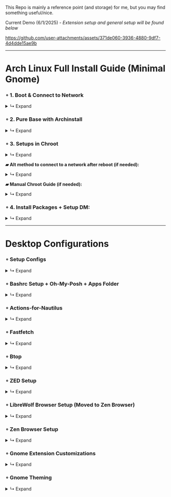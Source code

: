 This Repo is mainly a reference point (and storage) for me, but you may find something useful/nice.

Current Demo (6/1/2025) - *Extension setup and general setup will be found below*

https://github.com/user-attachments/assets/371de060-3936-4880-9df7-4d4dde15ae9b

---

# Arch Linux Full Install Guide (Minimal Gnome)


### ∘ 1. Boot & Connect to Network
<details>
<summary>↳ Expand</summary>

- Enter: `iwctl`

  ⎯ `device list`

- Power on devices if not on:

  ⎯ `device DEVICE set-property powered on`

  ⎯ `adapter ADAPTER set-property powered on`

- If the device is still not powered on:

  ⎯ `rfkill unblock DEVICE`

- Get Networks and Connect:

  ⎯ `station NAME scan` (this will not output anything)

  ⎯ `station NAME get-networks`

  ⎯ `station NAME connect MyWiFiHere-2G`

  ⎯ Enter password & type: `exit`

- Test: `ping -c 4 google.com`

</details>

### ∘ 2. Pure Base with Archinstall
<details>
<summary>↳ Expand</summary>

- Enter: `archinstall`

  ⎯ Configure options. Main:

  ⎯ Disk Config (`Best Effort > Ext4 > Separate /home`),

  ⎯ Bootloader (`Systemd`),

  ⎯ Profile (`Xorg + Drivers`),

  ⎯ Audio (`Pipewire`),

  ⎯ Network Config (`Copy to Install` or `Network Manager`),

  ⎯ After installation is done, select `Yes` and CHROOT in.

</details>

### ∘ 3. Setups in Chroot
<details>
<summary>↳ Expand</summary>

- Enter: `pacman -S nano git`

- Configure/Setup Systemd (Archinstall may not fully do so) + Pre Plymouth Setup:

  ⎯ Check entries: `bootctl status`

  ⎯ `ls /boot/` (Check files)

  ⎯ `nano /boot/loader/loader.conf` (Update loader config)

    ```bash
    default  arch.conf
    timeout  30
    console-mode keep
    #editor  no
    ```

  ⎯ `ls /boot/loader/entries/` (Check files)

- Change Archinstall default entry name structure:

  ⎯ `mv /boot/loader/entries/*_linux.conf /boot/loader/entries/arch.conf`

  ⎯ `mv /boot/loader/entries/*_linux-fallback.conf /boot/loader/entries/arch-fallback.conf`

- Update `arch.conf` and `arch-fallback.conf`:

  ⎯ `nano /boot/loader/entries/arch.conf`

  ⎯ `nano /boot/loader/entries/arch-fallback.conf`

    ```plaintext
    -- arch.conf --
    title   Arch Linux
    linux   /vmlinuz-linux
    initrd  /initramfs-linux.img
    options root=UUID=xx-xx-xx-xx-xx zswap.enabled=0 rw rootfstype=ext4 quiet splash loglevel=3 systemd.show_status=auto rd.udev.log_level=3

    -- arch-fallback.conf --
    title   Arch Fallback
    linux   /vmlinuz-linux
    initrd  /initramfs-linux.img
    options root=UUID=xx-xx-xx-xx-xx zswap.enabled=0 rw rootfstype=ext4
    ```

  ⎯ **Options are for "silent boot"** ([Arch Wiki - Silent Boot](https://wiki.archlinux.org/title/Silent_boot))

- Modify `mkinitcpio.conf` (silent boot + plymouth opts):

  ⎯ `nano /etc/mkinitcpio.conf`

  ⎯ Replace `udev` with `systemd`, remove `fsck` & add `plymouth` in HOOKS:

    ```plaintext
    HOOKS=(base systemd autodetect microcode modconf kms keyboard keymap plymouth block filesystems)
    ```

- Install Plymouth & Theme ([Plymouth Theme](https://github.com/catppuccin/plymouth)):

  ⎯ `sudo pacman -S plymouth`

  ⎯ `cd /tmp`

  ⎯ `git clone https://github.com/K-Ivy/Arch-Linux-Gnome-DOTS.git`

  ⎯ `cp -r plymouth/catppuccin-frappe-twd /usr/share/plymouth/themes/catppuccin-frappe-twd`

  ⎯ `sudo plymouth-set-default-theme -R catppuccin-frappe-twd`

- Create the boot entry to finish:

  ⎯ **Note**: Replace `--part` with the partition containing the EFI (/boot marked)

  ⎯ `lsblk`

  ⎯ `efibootmgr --create --disk /dev/sda --part 1 --label "Arch Linux" --loader /EFI/systemd/systemd-bootx64.efi`

  **This video shows for GRUB:** [YouTube Video](https://www.youtube.com/watch?v=mWl4P6DOt9M)

- `sudo mkinitcpio -P`

- Check Entry: `bootctl status`

- Enable update service: `sudo systemctl enable systemd-boot-update.service`

- Reboot: `reboot`

</details>

**▰ Alt method to connect to a network after reboot (if needed):**
<details>
<summary>↳ Expand</summary>

- `nmcli device`

  ⎯ `nmcli device wifi`

- `nmcli dev wifi connect MyWiFiHere-2G password PASSWORD-HERE`

</details>

**▰ Manual Chroot Guide (if needed):**
<details>
<summary>↳ Expand</summary>

- Boot back into the live environment using the USB.

  ⎯ Once loaded, check partitions: `lsblk`

  ⎯ Mount Root (Main Filesystem): `mount /dev/sdaX /mnt`

  ⎯ Mount EFI (/boot Partition): `mount /dev/sdaX /mnt/boot`

  ⎯ Mount Home (if separated): `mount /dev/sdaX /mnt/home`

  ⎯ Chroot: `arch-chroot /mnt`

- Make sure to connect to a network using the methods.

- When done:

  ⎯ `exit`

  ⎯ `umount -R /mnt`

  ⎯ `reboot` (unplug USB when the screen blanks)

</details>

### ∘ 4. Install Packages + Setup DM:
<details>
<summary>↳ Expand</summary>

- **Add Chaotic-AUR**:

  ⎯ `sudo pacman-key --recv-key 3056513887B78AEB --keyserver keyserver.ubuntu.com`

  ⎯ `sudo pacman-key --lsign-key 3056513887B78AEB`

  ⎯ `sudo pacman -U 'https://cdn-mirror.chaotic.cx/chaotic-aur/chaotic-keyring.pkg.tar.zst'`

  ⎯ `sudo pacman -U 'https://cdn-mirror.chaotic.cx/chaotic-aur/chaotic-mirrorlist.pkg.tar.zst'`

  ⎯ `sudo nano /etc/pacman.conf` (Add the below to the bottom)

    ```plaintext
    -- pacman.conf --
    [chaotic-aur]
    Include = /etc/pacman.d/chaotic-mirrorlist
    ```

  ⎯ `sudo pacman -Syu yay`

- **Gnome + DM** ⎯ `sudo pacman -S gnome-shell gnome-control-center gnome-tweaks gnome-keyring polkit-gnome gnome-themes-extra gnome-disk-utility loupe sddm`

- **Functions** ⎯ `sudo pacman -S wget jq wmctrl wpa_supplicant smartmontools gstreamer gst-plugins-good gst-plugin-pipewire wireless_tools gtk-engine-murrine sassc xclip vte3 libhandy zenity libbacktrace streamlink ntfs-3g mtools exfatprogs dosfstools nautilus-image-converter nautilus-code-git oh-my-posh cpufetch fastfetch ffmpegthumbnailer feh`

- **Apps** ⎯ `sudo pacman -S kitty extension-manager zed deskflow mpv librewolf gcolor3 pamac localsend btop twitch-tui gimp firewalld`

- **+ Via Yay** ⎯ `yay -S yt-x gpufetch-nocuda-git actions-for-nautilus ddcutil-service`

- **Fonts** ⎯ `sudo pacman -S ttf-dejavu ttf-liberation noto-fonts noto-fonts-emoji ttf-roboto ttf-droid ttf-0xproto-nerd ttf-sourcecodepro-nerd`

- **SDDM SETUP:**

  ⎯ Theme: `https://github.com/Keyitdev/sddm-astronaut-theme`

  ⎯ Install: `sudo pacman -S sddm-astronaut-theme` (chaotic-aur)

  ⎯ Conf: `sudo nano /etc/sddm.conf`

    ```plaintext
    -- sddm.conf --
    [Theme]
    Current=sddm-astronaut-theme
    ```

  ⎯ Set theme: `sudo nano /usr/share/sddm/themes/sddm-astronaut-theme/metadata.desktop`

    ```plaintext
    -- metadata.desktop --
    ConfigFile=Themes/pixel_sakura.conf
    ```

  ⎯ Enable: `systemctl enable sddm`
  ⎯ Enable: `sudo systemctl enable --now firewalld`

- **Reboot. All setup!**

</details>

---

# Desktop Configurations
### ∘ Setup Configs
<details>
<summary>↳ Expand</summary>

- Open Nautilus, press `Ctrl + H` to show hidden files or toggle via settings.

  ⎯ Go to `/home/USER/Templates` and bookmark it.

  > Anything in this path gets added to the "New Document" content menu for fast file creation.

  ⎯ Go to `/home/USER/.config` and bookmark it.

- Copy contents of `home/Templates/` from GIT REPO to `~/USER/Templates`

- Copy contents of `.configs/` from GIT REPO to `~/USER/.config/`

</details>

### ∘ Bashrc Setup + Oh-My-Posh + Apps Folder
<details>
<summary>↳ Expand</summary>

- Get `.bashrc` from `home/` in the repo and update contents of the one in `/home/USER/` or replace:

  ⎯ **Ensure to update paths**:

    ```bash
    eval "$(oh-my-posh init bash --config /home/k/.config/ohmyposh/config.json)"
    export PATH="$PATH:/home/k/Documents/Apps"
    ...
    ```

- **Create Apps Directory**:

  ⎯ `/home/USER/Documents/Apps`

  ⎯ Copy contents from repo's `home/Documents/Apps/` into the created path or replace.

- **Reload Shell**:

  ⎯ `source ~/.bashrc`

</details>

### ∘ Actions-for-Nautilus
<details>
<summary>↳ Expand</summary>

- Create directory: `/home/USER/.local/share/actions-for-nautilus` (or run the app).

- Copy contents from repo's `home/.local/share/actions-for-nautilus` to the created path or replace.

- Restart Nautilus:

  ⎯ `nautilus -q` in terminal.

</details>

### ∘ Fastfetch
<details>
<summary>↳ Expand</summary>

- **Edit GPU Section**:

  ⎯ Open "config.jsonc" in .config folder and edit "gpu" section. Choose which to use and if
    text entry, edit it to be correct

</details>

### ∘ Btop
<details>
<summary>↳ Expand</summary>

- **Update Desktop File** if needed.

  ⎯ `sudo nano /usr/share/applications/btop.desktop`

    ```plaintext
    [Desktop Entry]
    Type=Application
    Version=1.0
    Name=Btop++
    Comment=Resource Monitor
    Icon=btop
    Exec=kitty -e btop
    Terminal=false
    Categories=System;Monitor;ConsoleOnly;
    Keywords=system;process;task
    ```

  ⎯ `update-desktop-database ~/.local/share/applications`

- **Usage**:

  ⎯ Press `1` for CPU USAGE, `2` for MEMORY USAGE, and `3` for NET USAGE.

</details>

### ∘ ZED Setup
<details>
<summary>↳ Expand</summary>

- **Theme**:

  ⎯ Combined and tweaked the below themes to match Graphite colors and apply small changes:

    - [Nord Theme](https://zed-themes.com/themes/nord?name=Nord)

    - [Everforest Dark Hard](https://zed-themes.com/themes/0TAk81yQG0MKIicN_jMRH?name=Everforest%20Dark%20Hard)

  ⎯ Select `Nordforest One` as the theme if it isn't already set.

![image](https://github.com/user-attachments/assets/761fb3a1-3e32-48a2-8566-6ea60415f366)

</details>

### ∘ LibreWolf Browser Setup (Moved to Zen Browser)
<details>
<summary>↳ Expand</summary>

- **Firefox Theme Link**: https://addons.mozilla.org/en-US/firefox/addon/graphite-nord/

- **Vertical Tabs:** (about:config)

  ⎯ `sidebar.revamp` = true

  ⎯ `sidebar.expandOnHover` = true

  ⎯ Open 'Sidebar settings' panel & check "Expand sidebar on hover

  ⎯ `browser.tabs.hoverPreview.enabled` = false (to remove hover card as it is glitchy)

  ⎯ `sidebar.animation.expand-on-hover.duration-ms` = 100

- **CSS Setup:**

  ⎯ Copy `chrome` folder from repo's `home/.librewolf/` to `/home/USER/.librewolf/PROFILE/`

  ⎯ Restart browser.

- **CSS Stuff:**

  ⎯ **Credits** that i remember:
     - https://github.com/rafamadriz/Firefox-Elegant-NordTheme
     - https://github.com/MrOtherGuy/firefox-csshacks
     - https://github.com/datguypiko/Firefox-Mod-Blur

  ⎯ MacOS Style Windows Controls + Hamburger also turned into orb:

[Screencast From 2025-05-13 14-06-25.webm](https://github.com/user-attachments/assets/b8eb15c3-e4b6-4616-9f1c-f8d91458089c)

  ⎯ Compact Grid-Style Extensions Menu:

[Screencast From 2025-05-13 14-08-03.webm](https://github.com/user-attachments/assets/7cbe6c08-3d8e-4faa-b051-db15fa34be6e)

  ⎯ Full Width Url Box Breakout:

[Screencast From 2025-05-13 14-14-31.webm](https://github.com/user-attachments/assets/b14a5cb3-d250-4ec3-a455-6e98769b80b9)

  ⎯ Toolbar does not lose opacity when window is inactive & you hover over

  ⎯ Brought down toolbar menus (not all) so they do not overlap the toolbar

  ⎯ Removed "Customize Sidebar" button + bring up tools

  ⎯ Autohide Toolbar + Button Hover Effects

  ⎯ Tabs brought up to match toolbar button height

- **Quick Preview:**

[Screencast From 2025-05-13 14-46-26.webm](https://github.com/user-attachments/assets/202d86b0-fa94-4d96-9892-c282c9b3142b)

- **Other Settings Setup**:

  ⎯ Preferences > Enable: `Allow userChrome.css customization`.

  ⎯ If `Enabled ResistFingerprinting` = `True`, adjust window size (about:config):

    - `privacy.window.maxInnerWidth` = `800`.

    - `privacy.window.maxInnerHeight` = `600`.

  ⎯ **Cookie Clear Exceptions**:

    - https://github.com

    - https://discord.com

    - https://mail.google.com

    - https://www.deviantart.com

    - https://twitch.tv

    - https://addons.mozilla.org

    - https://accounts.google.com

  ⎯ Extensions:

    - `Dark Reader`, `Stylus/Stylebot`, `Tab Session Manager`, `uBlock Origin`, `Auto Tab Discard`.

</details>

### ∘ Zen Browser Setup
<details>
<summary>↳ Expand</summary>

- **Firefox Theme Link**: https://addons.mozilla.org/en-US/firefox/addon/graphite-nord/

- **CSS Setup:**

  ⎯ Copy `chrome` folder from repo's `home/.zen/` to `/home/USER/.zen/PROFILE/`

  ⎯ Restart browser.

- **Settings Setup**:

  ⎯ About:config:

    - `network.prefetch-next` = `false`.

    - `browser.sessionstore.interval` = `1500000`

  ⎯ **Cookie Clear Exceptions**:

    - https://github.com

    - https://discord.com

    - https://mail.google.com

    - https://www.deviantart.com

    - https://twitch.tv

    - https://addons.mozilla.org

    - https://accounts.google.com

  ⎯ Extensions:

    - `Stylebot`, `Tab Session Manager`, `uBlock Origin`.

  ⎯ Zen Mods:

    - Sidebar Expand on Hover

  ⎯ Stylebot Theme will be in repo's `stylus-and-stylebot-themes/`

    - Previews of Completed/WIP Tweaks:

    - Discord - Tweaked https://github.com/Roboron3042/Cyberpunk-Neon & https://userstyles.world/api/style/4877.user.css

  [Screencast From 2025-06-02 01-23-56.webm](https://github.com/user-attachments/assets/b415c086-6777-49cc-be5c-bd20ca8be602)

</details>

### ∘ Gnome Extension Customizations
<details>
<summary>↳ Expand</summary>

- **Open Extension Manager and install:**

    - `DDTerm`, `User Themes`, `Display Adjustment`, `Rounded Window Corners Reborn`, `Custom Command Menu`, `V-Shell`, `App Icons Taskbar`, `App Menu is back`, `Burn my Windows`, `Screenshort-cut`, `Rocketbar`, `Space Bar`, `Transparent Window Moving`, `Truly Maximized Windows`, `Blur My Shell`.

    - **Of Note/Alts**: `Customized Workspaces`, `Fullscreen to New Workspace`, `Clipboard History`, `Dash to Panel`, `Date Menu Formatter`, `Forge`, `Mouse Tail`, `PaperWM`, `Start Overlay in Application View`, `Task Up UltraLite`

- **App Icons Taskbar**: Dash on panel + other adjustments

  ⎯ As it has opt to export settings, find in repo's `exported-extension-settings`.

- **DDTerm**: On-demand Terminal

  ⎯ **Window:**

    - Window Size: `100%`

    - Resizable: `False`

    - On All Workplaces: `False`

    - Show Tab Bar: `Never`

  ⎯ **Terminal:**

    - Font: `SauceCodePro Nerd Font Medium - 13`

    - Cursor Shape: `I-Beam`

    - Background: `#292E38`

    - Foreground: `#D8E5E5`

    - Background Opacity: `54%`

    - Show Scrollbar: `False`.

- **Custom Command Menu**: To put name on toolbar and have easy access to commands

    - Exported commands in repo's `home/commands.ini`.

    - Configuration > Custom Menu Title: Type `Icon` > `pan-down-symbolic`.

- **Rocketbar**: Right click in overview opens applications view

  ⎯ **General:**

    - Taskbar Enabled: `False`

    - Notification Counter: `False`


  ⎯ **Behavior:**

    - Everything off except Overview option

- **Rounded Window Corners Reborn**: Consistent Borders on everything

  ⎯ **Main:**

    - Skip LibAdwaita: `True`.

    - Skip LibHandy: `True`.

    - Border Width: `-2`.

    - Border Color: `#83B9B8`.

    - Corner Radius: `11`.

    - Smoothing: `0`.

  ⎯ **Window Shadow for Focused State:**

    - Horizontal Offset: `0`.

    - Vertical Offset: `5`.

    - Blur Radius: `12`.

    - Spread Radius: `2.0`.

    - Opacity: `62`.

  ⎯ **Window Shadow for Unfocused State:**

    - Set all options to `0`.

  ⎯ **Additional:**

    - Add rounded corners to Kitty Term on Wayland: `True` if needed.

    - Custom > Add > Window Class: `mpvk` > Bottom & Right Padding: `2` (to fix it's border)

- **Space Bar**: Workspaces buttons on panel

  ⎯ **Behavior:**

    - Indicator Style: `Workspace Bar` -> `Use Custom Label` & Unnamed Label: `Space ((Number))`

    - Position: `Left`.

    - Switch: `Over Indicator`.

    - Always Show Numbers: `False`.

    - Show Empty Workspaces: `True`.

    - Toggle Overview: `False`.

  ⎯ **Appearance:**

    - Padding & Margin: `0`.

    - Border Radius + Width & Vertical Padding: `0`.

    - Horizontal Padding: `13`.

    - Background & Border Colors: `#000000`.

    - Font Size: `10`.

    - Font Weight: `Semi-Bold`.

    - Active Text Color: `#9DBDB8`.

    - Inactive Text Color: `#7F9EA0`.

    - Empty Text Color: `#7F9EA0`.

- **Transparent Window Moving**: Visual

  ⎯ Opacity: `230`.

- **Blur My Shell**: Transparency for certain applications. Keep usage on short-term apps for performace

  ⎯ **Note**: Enable `Rounded Corners Reloaded` first and then this extension.

  ⎯ Remove default pipeline effects.

  ⎯ Disable blurs for `Panel`, `Overview`, and `Dash`.

  ⎯ **Applications:**

    - Sigma: `4`.

    - Brightness: `1.00`.

    - Opacity: `226`.

    - Opaque Focused Window: `False`.

    - Overview Blur: `False`.

    - Whitelist Applications: `Nautilus`.

- **Burn my Windows**: Window close and appear animation

  ⎯ Settings are within repo's `.config/`

- **V-Shell (Vertical Workspaces)**: Customize Gnome behavior and overview

  ⎯ **Modules**:

     - Disable `Layout`, `Swipe Tracker`, `Dash`, `Workspace Switcher Popup`.

  ⎯ **Layout**:

     - \Dash > Position: `Bottom`.

     - \Dash > Center Dash to Workspace: `True`.

     - \Dash > Icon Position: `Start`.

     - Workspace Thumbnails > Pos/Orientation: `Top | Horizontal`.

     - Workspace Thumbnails > Window Scale: `12`.

     - Workspace Thumbnails > App Scale: `14`.

     - Workspace Preview > Scale: `62`.

     - Workspace Preview > Spacing: `500`.

     - App Grid > Center Grid: `True`.

     - Search View > Center: `True`.

     - Search View > Always Show: `False`.

     - Search View > Results Width: `90`.

     - \Workspace Switch Popup > Horizontal Pos: `50`.

     - \Workspace Switch Popup > Vertical Pos: `5`.

     - Notifications/OSD > Banner: `Top Center`.

     - Notifications/OSD > Popup: `Top Center`.

     - Adjust `Secondary Monitor` settings if needed.

  ⎯ **Appearance:**

     - \Dash > Icon Size: `64`.

     - \Dash > Style: `Default`.

     - \Dash > Opacity: `60`.

     - \Dash > Radius: `30`.

     - \Dash > App Indicator: `Dot`.

     - Workspace Thumbnails > Labels: `Disabled`.

     - Workspace Thumbnails > Wallpaper in Thumbnail: `True`.

     - Window Preview > Icon Size: `Disable`.

     - Window Preview > Position / Visibility: `Below Window`.

     - Workspace Preview > Corner Radius: `42`.

     - Search > Icon Size: `96`.

     - Search > Results Rows: `3`.

     - Search > Highlighting: `Underline`.

     - Panel > Style: `Same As Desktop`.

     - Overview Background > Show Wallpaper: `Enable - Fast Blur Transition`.

     - Overview Background > Brightness (for all): `47`.

     - Overview Background > Blur (for both): `30`.

  ⎯ **Behavior**:

     - Overview > Escape Key Behavior: `Default`.

     - Overview > Click Empty Space to Close: `False`.

     - Overlay Key > Double-Press Action: `Disable`.

     - App Menu > All options: `On`, except `Create Window Thumbnail`.

     - Workspace Thumbnails > Close Button: `Single Click`.

     - Workspace Preview > Sort & Initial: `Default`.

     - Workspace Preview > Height Compensation: `15`.

     - Window Preview > All actions: `Activate Windows`.

     - Always Activate: `False`.

     - Animations > Speed: `108`.

     - Animations > App Grid: `Disable`.

     - Animations > Search View: `Disable`.

     - Animations > Workspace Preview: `Active Workspace Only`.

     - Workspace Switcher > Wraparound: `True`.

     - Workspace Switcher > Animation: `Static Background`.

     - Workspace Switcher > Popup Mode: `Current Monitor`.

     - Notifications > Attention Handler & Favorites: `Disable`.

  ⎯ **App Grid**:

     - Main App Grid > Icon Size: `96`.

     - Main App Grid > Columns & Rows: `3`.

     - Main App Grid > Allow Incomplete Pages: `True`.

     - App Folders > Icon Size: `96`.

     - App Folders > Columns & Rows: `3`.

     - App Folders > Center Open Folders: `True`.

</details>

### ∘ Gnome Theming
<details>
<summary>↳ Expand</summary>

- **Graphite GTK Theme**: Windows and Overall

  ⎯ Download ZIP: https://github.com/vinceliuice/Graphite-gtk-theme

  ⎯ Open terminal and CD into the extracted folder.

    - Now enter: `./install.sh --tweaks normal colorful nord -t teal -c dark -l`.

- **Gruvbox Plus Dark Icons**:

  ⎯ Download ZIP: https://github.com/SylEleuth/gruvbox-plus-icon-pack

  ⎯ Create an `icons` folder at: `/home/USER/.local/share/icons` & bookmark it.

    - Copy `Gruvbox-Plus-Dark` and Light variant into the folder.

  ⎯ Open Terminal & CD into extracted folder: `~/gruvbox-plus-icon-pack-master/scripts`.

    - `chmod +x folders-color-chooser`.

    - `./folders-color-chooser -c blue`.

- **Capitaine Cursor**:

  ⎯ Download ZIP: https://github.com/sainnhe/capitaine-cursors

  ⎯ Extract and copy "Gruvbox", "Nord", "Palenight" standard variants into `~/.local/share/icons`

    - **Additional Cursors**: [Catppuccin Cursors](https://github.com/catppuccin/cursors).

- **Apply**:

  ⎯ Open *Gnome Tweaks* and select.




- **Open** *`/home/USER/.themes/Graphite-teal-Dark-nord/gnome-shell/gnome-shell.css`* **to change some things:**

  ⎯ The updated gnome-shell css can be found in repo's `home/.themes/Graphite-teal-Dark-nord/gnome-shell/gnome-shell.css`.

    - **0. Add to the top:**

  ```css
   /* Top Bar push */
   #panel {
     margin-top: 3px;
   }

   /* Top Bar content push */
   #panel .panel-button {
     margin-right: 6px !important;
     margin-left: 5px !important;
   }

   /* Defaults */
   #panel Gjs_ui_panelMenu_PanelMenuButton.panel-button,
   #panel Gjs_ui_panelMenu_PanelMenuButton.panel-button:hover {
     color: #9dbdb8;
     border-radius: 13px !important;
   }

   /* Custom Command Menu extension */
   #panel Gjs_custom-command-list_storageb_github_com_extension_CommandMenu.panel-button,
   #panel Gjs_custom-command-list_storageb_github_com_extension_CommandMenu.panel-button:hover {
     color: #c89dbf;
   }
  ```

    - **1. Search "Top Bar"** in the editor and change background color to match wallpaper:

  ```css
   #panel {
     ...
     background-color: #272838;
     ...
   }
  ```

    - **2. Scroll down** and change button hpadding:

  ```css
   #panel .panel-button {
     -natural-hpadding: 8px;
     -minimum-hpadding: 8px;
     ...
   }
  ```

    - **3. Change the border radius** of the clock/date display:

  ```css
   #panel .panel-button.clock-display .clock {
     ...
     border-radius: 13px;
	 ...
   }
  ```

    - **4. Change the default hover color**

  ```css
   #panel .panel-button:hover {
     color: white -> #9dbdb8;
	 ...
   }
  ```

    - **5. "Show Apps" Fix**: If "Show Apps" Button is white & not matching "Gruvbox Plus" (Prev Setup). Use Finder & Search ".show-apps" & find the below & update.

  ```css
   #dash .dash-item-container .show-apps .overview-icon,
   #dash .dash-item-container .overview-tile .overview-icon,
   #dash .dash-item-container .grid-search-result .overview-icon {
     color: #ebdbb2;
   }
  ```

    - **6. "Show Apps" Icon Size Fix**: Change the "Show Apps" icon itself so it is larger to match

    - Go to repo's `assets/` folder:

    - Choose an adjusted Gruvbox Plus Icon.

    - Remove `(Option #)` from the name.

    - Copy to `/home/USER/.local/share/icons/Gruvbox-Plus-Dark/actions/symbolic`.

    - **Reload Shell**: press `Alt + F2`, & send `r`.

</details>
